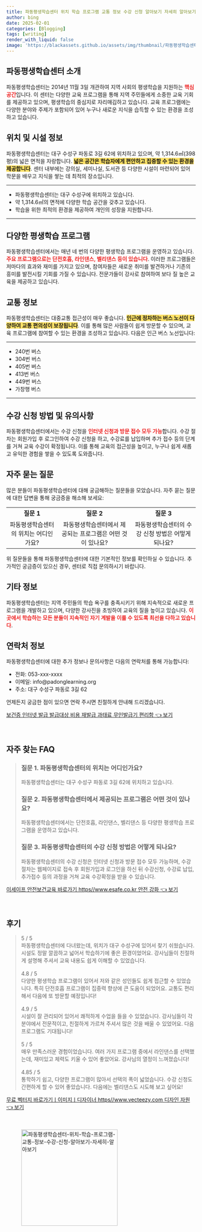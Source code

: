 ```yaml
---
title: 파동평생학습센터 위치 학습 프로그램 교통 정보 수강 신청 알아보기 자세히 알아보기
author: bing
date: 2025-02-01
categories: [Blogging]
tags: [writing]
render_with_liquid: false
image: 'https://blackassets.github.io/assets/img/thumbnail/파동평생학습센터-위치-학습-프로그램-교통-정보-수강-신청-알아보기-자세히-알아보기.webp'
---
```



<h2 id='파동평생학습센터소개'>파동평생학습센터 소개</h2>

<p>파동평생학습센터는 2014년 11월 3일 개관하여 지역 사회의 평생학습을 지원하는 <b><span style="color: #ee2323;">핵심 공간</span></b>입니다. 이 센터는 다양한 교육 프로그램을 통해 지역 주민들에게 소중한 교육 기회를 제공하고 있으며, 평생학습의 중심지로 자리매김하고 있습니다. 교육 프로그램에는 다양한 분야와 주제가 포함되어 있어 누구나 새로운 지식을 습득할 수 있는 환경을 조성하고 있습니다.</p>

<h2 id='위치및시설정보'>위치 및 시설 정보</h2>

<p>파동평생학습센터는 대구 수성구 파동로 3길 62에 위치하고 있으며, 약 1,314.6㎡(398평)의 넓은 면적을 자랑합니다. <b><span style="background-color: #ffe066;">넓은 공간은 학습자에게 편안하고 집중할 수 있는 환경을 제공합니다</span></b>. 센터 내부에는 강의실, 세미나실, 도서관 등 다양한 시설이 마련되어 있어 학문을 배우고 지식을 쌓는 데 최적의 장소입니다.</p>

<hr />

<ul>
    <li>파동평생학습센터는 대구 수성구에 위치하고 있습니다.</li>
    <li>약 1,314.6㎡의 면적에 다양한 학습 공간을 갖추고 있습니다.</li>
    <li>학습을 위한 최적의 환경을 제공하여 개인의 성장을 지원합니다.</li>
</ul>

<hr />

<h2 id='다양한평생학습프로그램'>다양한 평생학습 프로그램</h2>

<p>파동평생학습센터에서는 매년 네 번의 다양한 평생학습 프로그램을 운영하고 있습니다. <b><span style="color: #ee2323;">주요 프로그램으로는 단전호흡, 라인댄스, 벨리댄스 등이 있습니다</span></b>. 이러한 프로그램들은 저마다의 효과와 재미를 가지고 있으며, 참여자들은 새로운 취미를 발견하거나 기존의 흥미를 발전시킬 기회를 가질 수 있습니다. 전문가들이 강사로 참여하여 보다 질 높은 교육을 제공하고 있습니다.</p>

<h2 id='교통정보'>교통 정보</h2>

<p>파동평생학습센터는 대중교통 접근성이 매우 좋습니다. <b><span style="background-color: #ffe066;">인근에 정차하는 버스 노선이 다양하여 교통 편의성이 보장됩니다</span></b>. 이를 통해 많은 사람들이 쉽게 방문할 수 있으며, 교육 프로그램에 참여할 수 있는 환경을 조성하고 있습니다. 다음은 인근 버스 노선입니다:</p>

<hr />

<ul>
    <li>240번 버스</li>
    <li>304번 버스</li>
    <li>405번 버스</li>
    <li>413번 버스</li>
    <li>449번 버스</li>
    <li>가창행 버스</li>
</ul>

<hr />

<h2 id='수강신청방법및유의사항'>수강 신청 방법 및 유의사항</h2>

<p>파동평생학습센터에서는 수강 신청을 <b><span style="color: #ee2323;">인터넷 신청과 방문 접수 모두 가능</span></b>합니다. 수강 절차는 회원가입 후 로그인하여 수강 신청을 하고, 수강료를 납입하며 추가 접수 등의 단계를 거쳐 교육 수강이 확정됩니다. 이를 통해 교육의 접근성을 높이고, 누구나 쉽게 새롭고 유익한 경험을 쌓을 수 있도록 도와줍니다.</p>

<h2 id='자주묻는질문'>자주 묻는 질문</h2>

<p>많은 분들이 파동평생학습센터에 대해 궁금해하는 질문들을 모았습니다. 자주 묻는 질문에 대한 답변을 통해 궁금증을 해소해 보세요:</p>

<table>
    <tr>
        <td style="text-align: center; height: 17px;"><b>질문 1</b></td>
        <td style="text-align: center; height: 17px;"><b>질문 2</b></td>
        <td style="text-align: center; height: 17px;"><b>질문 3</b></td>
    </tr>
    <tr>
        <td style="text-align: center; height: 17px;">파동평생학습센터의 위치는 어디인가요?</td>
        <td style="text-align: center; height: 17px;">파동평생학습센터에서 제공되는 프로그램은 어떤 것이 있나요?</td>
        <td style="text-align: center; height: 17px;">파동평생학습센터의 수강 신청 방법은 어떻게 되나요?</td>
    </tr>
</table>

<p>위 질문들을 통해 파동평생학습센터에 대한 기본적인 정보를 확인하실 수 있습니다. 추가적인 궁금증이 있으신 경우, 센터로 직접 문의하시기 바랍니다.</p>

<h2 id='기타정보'>기타 정보</h2>

<p>파동평생학습센터는 지역 주민들의 학습 욕구를 충족시키기 위해 지속적으로 새로운 프로그램을 개발하고 있으며, 다양한 강사진을 초빙하여 교육의 질을 높이고 있습니다. <b><span style="color: #ee2323;">이곳에서 학습하는 모든 분들이 지속적인 자기 계발을 이룰 수 있도록 최선을 다하고 있습니다</span></b>.</p>

<h2 id='연락처정보'>연락처 정보</h2>

<p>파동평생학습센터에 대한 추가 정보나 문의사항은 다음의 연락처를 통해 가능합니다:</p>

<ul>
    <li>전화: 053-xxx-xxxx</li>
    <li>이메일: info@padonglearning.org</li>
    <li>주소: 대구 수성구 파동로 3길 62</li>
</ul>

<p>언제든지 궁금한 점이 있으면 연락 주시면 친절하게 안내해 드리겠습니다.</p>


<p><a class="click-button" title="보건증 인터넷 발급 발급대상 비용 재발급 과태료 무인발급기 편리함" href="https://blackassets.github.io/posts/%EB%B3%B4%EA%B1%B4%EC%A6%9D-%EC%9D%B8%ED%84%B0%EB%84%B7-%EB%B0%9C%EA%B8%89-%EB%B0%9C%EA%B8%89%EB%8C%80%EC%83%81-%EB%B9%84%EC%9A%A9-%EC%9E%AC%EB%B0%9C%EA%B8%89-%EA%B3%BC%ED%83%9C%EB%A3%8C-%EB%AC%B4%EC%9D%B8%EB%B0%9C%EA%B8%89%EA%B8%B0-%ED%8E%B8%EB%A6%AC%ED%95%A8/" rel="dofollow">보건증 인터넷 발급 발급대상 비용 재발급 과태료 무인발급기 편리함 👈 보기</a></p><br>
<h2 id='자주_찾는_FAQ'>자주 찾는 FAQ</h2>
<div itemscope="" itemtype="https://schema.org/FAQPage">
<blockquote>
<div itemscope="" itemprop="mainEntity" itemtype="https://schema.org/Question">
<h3 itemprop="name">질문 1. 파동평생학습센터의 위치는 어디인가요?</h3>
<div itemscope="" itemprop="acceptedAnswer" itemtype="https://schema.org/Answer">
<span itemprop="text">
<p>파동평생학습센터는 대구 수성구 파동로 3길 62에 위치하고 있습니다.</p>
</span>
</div>
</div>
<div itemscope="" itemprop="mainEntity" itemtype="https://schema.org/Question">
<h3 itemprop="name">질문 2. 파동평생학습센터에서 제공되는 프로그램은 어떤 것이 있나요?</h3>
<div itemscope="" itemprop="acceptedAnswer" itemtype="https://schema.org/Answer">
<span itemprop="text">
<p>파동평생학습센터에서는 단전호흡, 라인댄스, 벨리댄스 등 다양한 평생학습 프로그램을 운영하고 있습니다.</p>
</span>
</div>
</div>
<div itemscope="" itemprop="mainEntity" itemtype="https://schema.org/Question">
<h3 itemprop="name">질문 3. 파동평생학습센터의 수강 신청 방법은 어떻게 되나요?</h3>
<div itemscope="" itemprop="acceptedAnswer" itemtype="https://schema.org/Answer">
<span itemprop="text">
<p>파동평생학습센터의 수강 신청은 인터넷 신청과 방문 접수 모두 가능하며, 수강절차는 웹페이지로 접속 후 회원가입과 로그인을 하신 뒤 수강신청, 수강료 납입, 추가접수 등의 과정을 거쳐 교육 수강확정을 받을 수 있습니다.</p>
</span>
</div>
</div>
</blockquote>
</div>
<p><a class="click-button" title="이세이프 안전보건교육 바로가기 https//www.esafe.co.kr 안전 강화" href="https://blackassets.github.io/posts/%EC%9D%B4%EC%84%B8%EC%9D%B4%ED%94%84-%EC%95%88%EC%A0%84%EB%B3%B4%EA%B1%B4%EA%B5%90%EC%9C%A1-%EB%B0%94%EB%A1%9C%EA%B0%80%EA%B8%B0-httpswww.esafe.co.kr-%EC%95%88%EC%A0%84-%EA%B0%95%ED%99%94/" rel="dofollow">이세이프 안전보건교육 바로가기 https//www.esafe.co.kr 안전 강화 👈 보기</a></p><br>
<h2 id='후기'>후기</h2>
<div itemscope itemtype="https://schema.org/Product">
  <blockquote>
  <div itemprop="review" itemscope itemtype="https://schema.org/Review">
      <div itemprop="reviewRating" itemscope itemtype="https://schema.org/Rating"> <span itemprop="ratingValue">5</span> / <span itemprop="bestRating">5</span> </div>
      <span itemprop="reviewBody">파동평생학습센터에 다녀왔는데, 위치가 대구 수성구에 있어서 찾기 쉬웠습니다. 시설도 정말 깔끔하고 넓어서 학습하기에 좋은 환경이었어요. 강사님들이 친절하게 설명해 주셔서 교육 내용도 쉽게 이해할 수 있었습니다.</span>
  </div>
  <br>
  <div itemprop="review" itemscope itemtype="https://schema.org/Review">
      <div itemprop="reviewRating" itemscope itemtype="https://schema.org/Rating"> <span itemprop="ratingValue">4.8</span> / <span itemprop="bestRating">5</span> </div>
      <span itemprop="reviewBody">다양한 평생학습 프로그램이 있어서 저와 같은 성인들도 쉽게 접근할 수 있었습니다. 특히 단전호흡 프로그램이 집중력 향상에 큰 도움이 되었어요. 교통도 편리해서 다음에 또 방문할 예정입니다!</span>
  </div>
  <br>
  <div itemprop="review" itemscope itemtype="https://schema.org/Review">
      <div itemprop="reviewRating" itemscope itemtype="https://schema.org/Rating"> <span itemprop="ratingValue">4.9</span> / <span itemprop="bestRating">5</span> </div>
      <span itemprop="reviewBody">시설이 잘 관리되어 있어서 쾌적하게 수업을 들을 수 있었습니다. 강사님들이 각 분야에서 전문적이고, 친절하게 가르쳐 주셔서 많은 것을 배울 수 있었어요. 다음 프로그램도 기대됩니다!</span>
  </div>
  <br>
  <div itemprop="review" itemscope itemtype="https://schema.org/Review">
      <div itemprop="reviewRating" itemscope itemtype="https://schema.org/Rating"> <span itemprop="ratingValue">5</span> / <span itemprop="bestRating">5</span> </div>
      <span itemprop="reviewBody">매우 만족스러운 경험이었습니다. 여러 가지 프로그램 중에서 라인댄스를 선택했는데, 재미있고 체력도 키울 수 있어 좋았어요. 강사님의 열정이 느껴졌습니다!</span>
  </div>
  <br>
  <div itemprop="review" itemscope itemtype="https://schema.org/Review">
      <div itemprop="reviewRating" itemscope itemtype="https://schema.org/Rating"> <span itemprop="ratingValue">4.85</span> / <span itemprop="bestRating">5</span> </div>
      <span itemprop="reviewBody">통학하기 쉽고, 다양한 프로그램이 많아서 선택의 폭이 넓었습니다. 수강 신청도 간편하게 할 수 있어 좋았습니다. 다음에는 벨리댄스도 시도해 보고 싶어요!</span>
  </div>
  </blockquote>
</div>
<p><a class="click-button" title="무료 벡터지 바로가기ㅣ이미지ㅣ디자이너 https//www.vecteezy.com 디자인 자원" href="https://blackassets.github.io/posts/%EB%AC%B4%EB%A3%8C-%EB%B2%A1%ED%84%B0%EC%A7%80-%EB%B0%94%EB%A1%9C%EA%B0%80%EA%B8%B0%E3%85%A3%EC%9D%B4%EB%AF%B8%EC%A7%80%E3%85%A3%EB%94%94%EC%9E%90%EC%9D%B4%EB%84%88-httpswww.vecteezy.com-%EB%94%94%EC%9E%90%EC%9D%B8-%EC%9E%90%EC%9B%90/" rel="dofollow">무료 벡터지 바로가기ㅣ이미지ㅣ디자이너 https//www.vecteezy.com 디자인 자원 👈 보기</a></p><br>
<figure class="image"><img src="https://blackassets.github.io/assets/img/thumbnail/파동평생학습센터-위치-학습-프로그램-교통-정보-수강-신청-알아보기-자세히-알아보기.webp" alt="파동평생학습센터-위치-학습-프로그램-교통-정보-수강-신청-알아보기-자세히-알아보기" width="256" height="256"></figure>